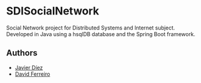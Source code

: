 # SDISocialNetwork
Social Network project for Distributed Systems and Internet subject. Developed in Java using a hsqlDB database and the Spring Boot framework.

## Authors 
- [Javier Díez](https://github.com/javicodema)
- [David Ferreiro](https://github.com/rimorD)
